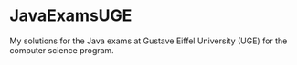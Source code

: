 # JavaExamsUGE
My solutions for the Java exams at Gustave Eiffel University (UGE) for the computer science program. 
